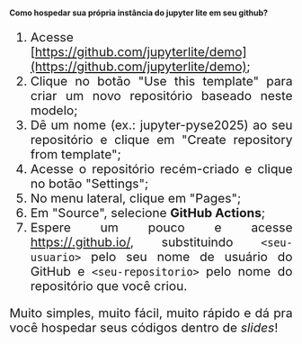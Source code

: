 <style scoped>
    p, ul, ol, li {
        font-size: 22px;
        text-align: justify;
    }
</style>

<!-- _class: lead -->
#### Como hospedar sua própria instância do jupyter lite em seu github?

1. Acesse [https://github.com/jupyterlite/demo](https://github.com/jupyterlite/demo);
2. Clique no botão "Use this template" para criar um novo repositório baseado neste modelo;
3. Dê um nome (ex.: jupyter-pyse2025) ao seu repositório e clique em "Create repository from template";
4. Acesse o repositório recém-criado e clique no botão "Settings";
5. No menu lateral, clique em "Pages";
6. Em "Source", selecione **GitHub Actions**;
7. Espere um pouco e acesse [https://<seu-usuario>.github.io/<seu-repositorio>](https://<seu-usuario>.github.io/<seu-repositorio>), substituindo `<seu-usuario>` pelo seu nome de usuário do GitHub e `<seu-repositorio>` pelo nome do repositório que você criou.

Muito simples, muito fácil, muito rápido e dá pra você hospedar seus códigos dentro de _slides_!

